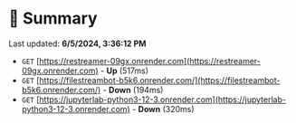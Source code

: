 # 📖 Summary
Last updated: **6/5/2024, 3:36:12 PM**

- `GET` [https://restreamer-09gx.onrender.com](https://restreamer-09gx.onrender.com) - **Up** (517ms)
- `GET` [https://filestreambot-b5k6.onrender.com/](https://filestreambot-b5k6.onrender.com/) - **Down** (194ms)
- `GET` [https://jupyterlab-python3-12-3.onrender.com](https://jupyterlab-python3-12-3.onrender.com) - **Down** (320ms)
